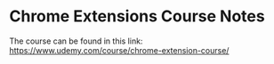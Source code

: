 # Chrome Extensions Course Notes

The course can be found in this link: <https://www.udemy.com/course/chrome-extension-course/>
